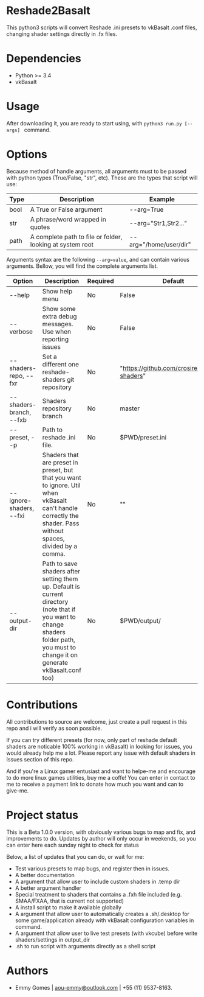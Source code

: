 # Reshade2Basalt
This python3 scripts will convert Reshade .ini presets to vkBasalt .conf files, changing shader settings directly in .fx files.

# Dependencies
- Python >= 3.4
- vkBasalt

# Usage
After downloading it, you are ready to start using, with ```python3 run.py [--args] ```  command.

# Options

Because method of handle arguments, all arguments must to be passed with python types (True/False,  "str", etc). These are the types that script will use:



| Type | Description                                               | Example                |
|------|-----------------------------------------------------------|------------------------|
| bool | A True or False argument                                  | --arg=True             |
| str  | A phrase/word wrapped in quotes                           | --arg="Str1,Str2..." 
| path | A complete path to file or folder, looking at system root | --arg="/home/user/dir" |

Arguments syntax are the following ```--arg=value```, and can contain various arguments. Bellow, you will find the complete arguments list.

| Option                | Description                                               | Required | Default                                      | Type |
|-----------------------|-----------------------------------------------------------|----------|----------------------------------------------|------|
| --help                | Show help menu                                            | No       | False                                        | bool |
| --verbose             | Show some extra debug messages. Use when reporting issues | No       | False                                        | bool |
| --shaders-repo, --fxr | Set a different one reshade-shaders git repository        | No       | "https://github.com/crosire/reshade-shaders" | str  |
| --shaders-branch, --fxb | Shaders repository branch                                                                                                                                      | No       | master          | str  |
| --preset, --p           | Path to reshade .ini file.                                                                                                                                     | No       | $PWD/preset.ini | path |
| --ignore-shaders, --fxi | Shaders that are preset in preset, but that you want to ignore. Util when vkBasalt can't handle correctly the shader. Pass without spaces, divided by a comma. | No       | ""              | str  |
| --output-dir | Path to save shaders after setting them up. Default is current directory (note that if you want to change shaders folder path, you must to change it on generate vkBasalt.conf too) | No       | $PWD/output/ | path |

# Contributions
All contributions to source are welcome, just create a pull request in this repo and i will verify as soon possible.

If you can try different presets (for now, only part of reshade default shaders are noticable 100% working in vkBasalt) in looking for issues, you would already help me a lot. Please report any issue with default shaders in Issues section of this repo.

And if you're a Linux gamer entusiast and want to helpe-me and encourage to do more linux games utilities, buy me a coffe! You can enter in contact to me to receive a payment link to donate how much you want and can to give-me.

# Project status

This is a Beta 1.0.0 version, with obviously various bugs to map and fix, and improvements to do. Updates by author will only occur in weekends, so you can enter here each sunday night to check for status

Below, a list of updates that you can do, or wait for me:

* Test various presets to map bugs, and register then in issues.
* A better documentation
* A argument that allow user to include custom shaders in .temp dir
* A better argument handler
* Special treatment to shaders that contains a .fxh file included (e.g. SMAA/FXAA, that is current not supported)
* A install script to make it available globally
* A argument that allow user to automatically creates a .sh/.desktop for some game/application already with vkBasalt configuration variables in command.
* A argument that allow user to live test presets (with vkcube) before write shaders/settings in output_dir
* .sh to run script with arguments directly as a shell script

# Authors
* Emmy Gomes | <aou-emmy@outlook.com> | +55 (11) 9537-8163.
